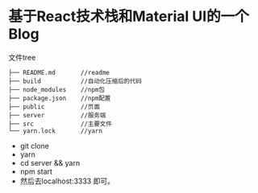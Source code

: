 # 基于React技术栈和Material UI的一个Blog

文件tree
```
├── README.md       //readme
├── build           //自动化压缩后的代码
├── node_modules    //npm包
├── package.json    //npm配置
├── public          //页面
├── server          //服务端
├── src             //主要文件
└── yarn.lock       //yarn
```
- git clone
- yarn
- cd server && yarn
- npm start
- 然后去localhost:3333
即可。